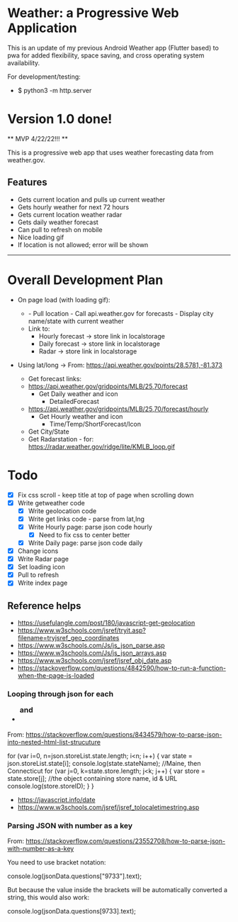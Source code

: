# Weather: a Progressive Web Application

This is an update of my previous Android Weather app (Flutter based) to pwa for added flexibility, space saving, and cross operating system availability.

For development/testing: 
- $ python3 -m http.server

# Version 1.0 done!

** MVP 4/22/22!!! **

This is a progressive web app that uses weather forecasting data from weather.gov.

## Features

- Gets current location and pulls up current weather
- Gets hourly weather for next 72 hours
- Gets current location weather radar
- Gets daily weather forecast
- Can pull to refresh on mobile
- Nice loading gif
- If location is not allowed; error will be shown

---

# Overall Development Plan

- On page load (with loading gif):
  - <body onload="getWeather()">
    - Pull location
    - Call api.weather.gov for forecasts
    - Display city name/state with current weather
  - Link to:
    - Hourly forecast -> store link in localstorage
    - Daily forecast -> store link in localstorage
    - Radar -> store link in localstorage

- Using lat/long -> From: https://api.weather.gov/points/28.5781,-81.373
    - Get forecast links:
    - https://api.weather.gov/gridpoints/MLB/25,70/forecast
        - Get Daily weather and icon
            - DetailedForecast
    - https://api.weather.gov/gridpoints/MLB/25,70/forecast/hourly
        - Get Hourly weather and icon
            - Time/Temp/ShortForecast/Icon
    - Get City/State
    - Get Radarstation - for: https://radar.weather.gov/ridge/lite/KMLB_loop.gif

# Todo

- [X] Fix css scroll - keep title at top of page when scrolling down
- [X] Write getweather code
  - [X] Write geolocation code
  - [X] Write get links code - parse from lat,lng
  - [X] Write Hourly page: parse json code hourly
    - [X] Need to fix css to center better
  - [X] Write Daily page: parse json code daily
- [X] Change icons
- [X] Write Radar page
- [X] Set loading icon
- [X] Pull to refresh
- [X] Write index page

## Reference helps

- https://usefulangle.com/post/180/javascript-get-geolocation
- https://www.w3schools.com/jsref/tryit.asp?filename=tryjsref_geo_coordinates
- https://www.w3schools.com/Js/js_json_parse.asp
- https://www.w3schools.com/Js/js_json_arrays.asp
- https://www.w3schools.com/jsref/jsref_obj_date.asp
- https://stackoverflow.com/questions/4842590/how-to-run-a-function-when-the-page-is-loaded

### Looping through json for each <ul> and <li>
From: https://stackoverflow.com/questions/8434579/how-to-parse-json-into-nested-html-list-strucuture

for (var i=0, n=json.storeList.state.length; i<n; i++) {
    var state = json.storeList.state[i];
    console.log(state.stateName); //Maine, then Connecticut
    for (var j=0, k=state.store.length; j<k; j++) {
        var store = state.store[j]; //the object containing store name, id & URL
        console.log(store.storeID);
    }
}

- https://javascript.info/date
- https://www.w3schools.com/jsref/jsref_tolocaletimestring.asp

### Parsing JSON with number as a key
From: https://stackoverflow.com/questions/23552708/how-to-parse-json-with-number-as-a-key

You need to use bracket notation:

 console.log(jsonData.questions["9733"].text);

But because the value inside the brackets will be automatically converted a string, this would also work:

 console.log(jsonData.questions[9733].text);
